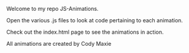 Welcome to my repo JS-Animations.

Open the various .js files to look at code pertaining to each animation. 

Check out the index.html page to see the animations in action.

All animations are created by Cody Maxie
